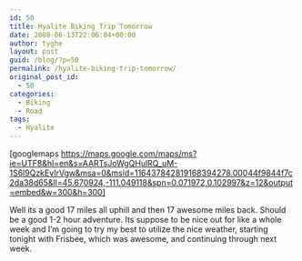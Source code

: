 ```yaml
---
id: 50
title: Hyalite Biking Trip Tomorrow
date: 2008-06-13T22:06:04+00:00
author: tyghe
layout: post
guid: /blog/?p=50
permalink: /hyalite-biking-trip-tomorrow/
original_post_id:
  - 50
categories:
  - Biking
  - Road
tags:
  - Hyalite
---
```

[googlemaps https://maps.google.com/maps/ms?ie=UTF8&hl=en&s=AARTsJoWgQHulRQ_uM-1S6l9QzkEvIrVgw&msa=0&msid=116437842819168394278.00044f9844f7c2da38d65&ll=45.670924,-111.049118&spn=0.071972,0.102997&z=12&output=embed&w=300&h=300]

Well its a good 17 miles all uphill and then 17 awesome miles back. Should be a good 1-2 hour adventure. Its suppose to be nice out for like a whole week and I&#8217;m going to try my best to utilize the nice weather, starting tonight with Frisbee, which was awesome, and continuing through next week.
